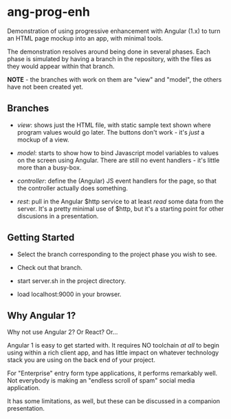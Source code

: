 # ang-prog-enh
Demonstration of using progressive enhancement with Angular (1.x)
to turn an HTML page mockup into an app, with minimal tools.

The demonstration resolves around being done in several phases.
Each phase is simulated by having a branch in the repository,
with the files as they would appear within that branch.

**NOTE** - the branches with work on them are "view" and "model",
the others have not been created yet.

## Branches

* *view*: shows just the HTML file,
with static sample text shown where program values would go later.
The buttons don't work - it's *just* a mockup of a view.

* *model*: starts to show how to bind Javascript model variables
to values on the screen using Angular.
There are still no event handlers - it's little more than a busy-box.

* *controller*: define the (Angular) JS event handlers for the page,
so that the controller actually does something.

* *rest*: pull in the Angular $http service
to at least *read* some data from the server.
It's a pretty minimal use of $http,
but it's a starting point for other discusions in a presentation.

## Getting Started

* Select the branch corresponding to the project phase you wish to see.

* Check out that branch.

* start server.sh in the project directory.

* load localhost:9000 in your browser.

## Why Angular 1?

Why not use Angular 2?  Or React?  Or...

Angular 1 is easy to get started with.  It requires NO toolchain *at all*
to begin using within a rich client app,
and has little impact on whatever technology stack you are using
on the back end of your project.

For "Enterprise" entry form type applications,
it performs remarkably well.
Not everybody is making an "endless scroll of spam"
social media application.

It has some limitations, as well,
but these can be discussed in a companion presentation.

